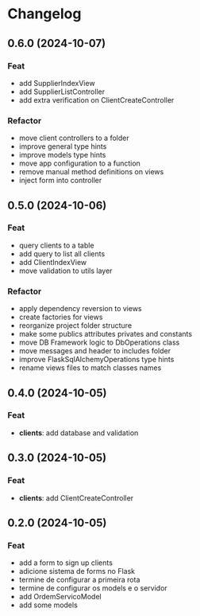 # Changelog

## 0.6.0 (2024-10-07)

### Feat

- add SupplierIndexView
- add SupplierListController
- add extra verification on ClientCreateController

### Refactor

- move client controllers to a folder
- improve general type hints
- improve models type hints
- move app configuration to a function
- remove manual method definitions on views
- inject form into controller

## 0.5.0 (2024-10-06)

### Feat

- query clients to a table
- add query to list all clients
- add ClientIndexView
- move validation to utils layer

### Refactor

- apply dependency reversion to views
- create factories for views
- reorganize project folder structure
- make some publics attributes privates and constants
- move DB Framework logic to DbOperations class
- move messages and header to includes folder
- improve FlaskSqlAlchemyOperations type hints
- rename views files to match classes names

## 0.4.0 (2024-10-05)

### Feat

- **clients**: add database and validation

## 0.3.0 (2024-10-05)

### Feat

- **clients**: add ClientCreateController

## 0.2.0 (2024-10-05)

### Feat

- add a form to sign up clients
- adicione sistema de forms no Flask
- termine de configurar a primeira rota
- termine de configurar os models e o servidor
- add OrdemServicoModel
- add some models
